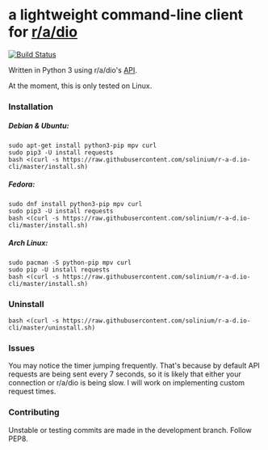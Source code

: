 # **a lightweight command-line client for [r/a/dio](https://r-a-d.io)** 

[![Build Status](https://travis-ci.org/solinium/r-a-d.io-cli.svg?branch=master)](https://travis-ci.org/solinium/r-a-d.io-cli)

Written in Python 3 using r/a/dio's [API](https://r-a-d.io/api).

At the moment, this is only tested on Linux.

### Installation

##### Debian & Ubuntu:
```
sudo apt-get install python3-pip mpv curl
sudo pip3 -U install requests
bash <(curl -s https://raw.githubusercontent.com/solinium/r-a-d.io-cli/master/install.sh)
```



##### Fedora:
```
sudo dnf install python3-pip mpv curl
sudo pip3 -U install requests
bash <(curl -s https://raw.githubusercontent.com/solinium/r-a-d.io-cli/master/install.sh)
```

##### Arch Linux:
```
sudo pacman -S python-pip mpv curl
sudo pip -U install requests
bash <(curl -s https://raw.githubusercontent.com/solinium/r-a-d.io-cli/master/install.sh)
```

### Uninstall
`bash <(curl -s https://raw.githubusercontent.com/solinium/r-a-d.io-cli/master/uninstall.sh)`

### Issues
You may notice the timer jumping frequently. That's because by default API requests are being sent every 7 seconds, so it is likely that either your connection or r/a/dio is being slow. I will work on implementing custom request times.

### Contributing
Unstable or testing commits are made in the development branch. Follow PEP8.
